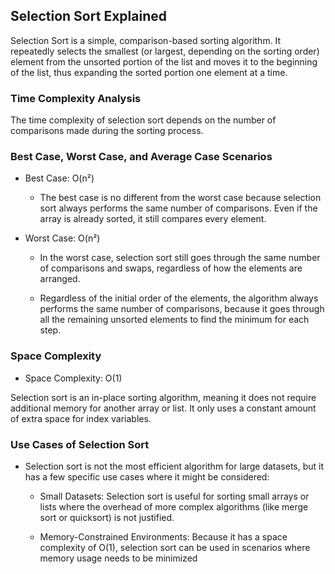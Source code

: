## Selection Sort Explained
Selection Sort is a simple, comparison-based sorting algorithm. It repeatedly selects the smallest (or largest, depending on the sorting order) element from the unsorted portion of the list and moves it to the beginning of the list, thus expanding the sorted portion one element at a time.


### Time Complexity Analysis
The time complexity of selection sort depends on the number of comparisons made during the sorting process.

### Best Case, Worst Case, and Average Case Scenarios
- Best Case: O(n²)
    - The best case is no different from the worst case because selection sort always performs the same number of comparisons. Even if the array is already sorted, it still compares every element.

- Worst Case: O(n²)
    - In the worst case, selection sort still goes through the same number of comparisons and swaps, regardless of how the elements are arranged.

    - Regardless of the initial order of the elements, the algorithm always performs the same number of comparisons, because it goes through all the remaining unsorted elements to find the minimum for each step.

### Space Complexity
- Space Complexity: O(1)

Selection sort is an in-place sorting algorithm, meaning it does not require additional memory for another array or list. It only uses a constant amount of extra space for index variables.

### Use Cases of Selection Sort
- Selection sort is not the most efficient algorithm for large datasets, but it has a few specific use cases where it might be considered:

    - Small Datasets: Selection sort is useful for sorting small arrays or lists where the overhead of more complex algorithms (like merge sort or quicksort) is not justified.

    - Memory-Constrained Environments: Because it has a space complexity of O(1), selection sort can be used in scenarios where memory usage needs to be minimized